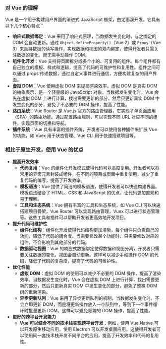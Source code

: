 ### 对 Vue 的理解
Vue 是一个用于构建用户界面的渐进式 JavaScript 框架，由尤雨溪开发。它具有以下几个核心特点：
- **响应式数据绑定**：Vue 采用了响应式原理，当数据发生变化时，与之绑定的 DOM 会自动更新。通过 `Object.defineProperty()`（Vue 2）或 `Proxy`（Vue 3）来劫持数据的读写操作，实现数据和视图的双向绑定，使得开发者只需关注数据的变化，而无需手动操作 DOM。
- **组件化开发**：Vue 支持将页面拆分成多个小的、可复用的组件。每个组件都有自己独立的模板、样式和逻辑，提高了代码的可维护性和复用性。组件之间可以通过 props 传递数据，通过自定义事件进行通信，方便构建复杂的用户界面。
- **虚拟 DOM**：Vue 使用虚拟 DOM 来提高渲染效率。虚拟 DOM 是真实 DOM 的抽象表示，是一个轻量级的 JavaScript 对象。当数据发生变化时，Vue 会先在虚拟 DOM 上进行计算，找出需要更新的部分，然后只更新真实 DOM 中发生变化的部分，避免了不必要的 DOM 操作，提高了性能。
- **路由系统**：Vue Router 是 Vue.js 官方的路由管理器，它实现了单页面应用（SPA）的路由功能。通过配置路由规则，可以实现不同 URL 对应不同的组件，实现页面的切换和导航。
- **插件系统**：Vue 具有丰富的插件系统，开发者可以使用各种插件来扩展 Vue 的功能，如 Vuex 用于状态管理、Vue CLI 用于快速搭建项目等。

### 相比于原生开发，使用 Vue 的优点
- **提高开发效率**
    - **代码复用**：Vue 的组件化开发模式使得代码可以高度复用。开发者可以将常用的界面元素封装成组件，在不同的项目或页面中重复使用，减少了重复代码的编写，提高了开发效率。
    - **模板语法**：Vue 提供了简洁的模板语法，使得开发者可以快速构建界面。模板语法结合了 HTML、CSS 和 JavaScript 的优点，让代码更加直观和易于理解。
    - **工具和生态系统**：Vue 拥有丰富的工具和生态系统，如 Vue CLI 可以快速搭建项目骨架，Vue Router 可以实现路由管理，Vuex 可以进行状态管理等。这些工具和插件可以帮助开发者更高效地开发项目。
- **提升代码可维护性**
    - **组件化结构**：组件化开发使得代码结构更加清晰，每个组件只负责自己的功能，降低了代码的耦合度。当需要修改某个功能时，只需要修改对应的组件，不会影响到其他部分的代码。
    - **数据驱动视图**：Vue 的响应式数据绑定使得数据和视图分离，开发者只需要关注数据的变化，视图会自动更新。这样可以减少手动操作 DOM 的代码，降低了代码的复杂度，提高了代码的可维护性。
- **优化性能**
    - **虚拟 DOM**：虚拟 DOM 的使用可以减少不必要的 DOM 操作，提高了渲染效率。当数据发生变化时，Vue 会在虚拟 DOM 上进行计算，找出需要更新的部分，然后只更新真实 DOM 中发生变化的部分，避免了整棵 DOM 树的重新渲染。
    - **异步更新队列**：Vue 采用了异步更新队列的机制，当数据发生变化时，不会立即更新 DOM，而是将更新操作放入一个队列中，等到下一个事件循环时批量更新 DOM。这样可以避免频繁的 DOM 操作，提高了性能。
- **更好的跨平台开发能力**
    - **Vue 可以结合不同的技术栈实现跨平台开发**：例如，使用 Vue Native 可以开发原生移动应用，使用 Electron 可以开发桌面应用。这使得开发者可以使用同一套技术栈开发不同平台的应用，提高了开发效率和代码的复用性。 